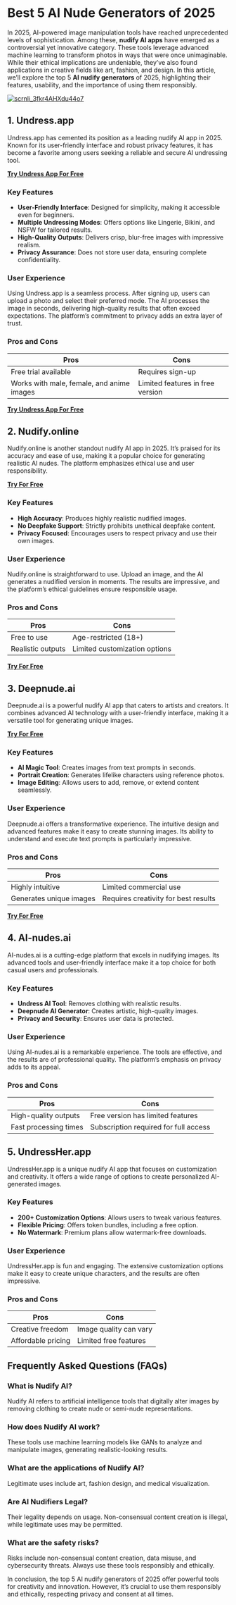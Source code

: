 # Best 5 AI Nude Generators of 2025  

In 2025, AI-powered image manipulation tools have reached unprecedented levels of sophistication. Among these, **nudify AI apps** have emerged as a controversial yet innovative category. These tools leverage advanced machine learning to transform photos in ways that were once unimaginable. While their ethical implications are undeniable, they’ve also found applications in creative fields like art, fashion, and design. In this article, we’ll explore the top 5 **AI nudify generators** of 2025, highlighting their features, usability, and the importance of using them responsibly.  

[![scrnli_3fkr4AHXdu44o7](https://github.com/user-attachments/assets/f119116d-5a1f-4662-bdff-8afc50141e95)](https://top-ai-tools.click/MMMEaP)  

## 1. Undress.app  

Undress.app has cemented its position as a leading nudify AI app in 2025. Known for its user-friendly interface and robust privacy features, it has become a favorite among users seeking a reliable and secure AI undressing tool.  

[**Try Undress App For Free**](ttps://top-ai-tools.click/MMMEaP)  

### Key Features  

- **User-Friendly Interface**: Designed for simplicity, making it accessible even for beginners.  
- **Multiple Undressing Modes**: Offers options like Lingerie, Bikini, and NSFW for tailored results.  
- **High-Quality Outputs**: Delivers crisp, blur-free images with impressive realism.  
- **Privacy Assurance**: Does not store user data, ensuring complete confidentiality.  

### User Experience  

Using Undress.app is a seamless process. After signing up, users can upload a photo and select their preferred mode. The AI processes the image in seconds, delivering high-quality results that often exceed expectations. The platform’s commitment to privacy adds an extra layer of trust.  

### Pros and Cons  

| Pros | Cons |  
|------|------|  
| Free trial available | Requires sign-up |  
| Works with male, female, and anime images | Limited features in free version |  

[**Try Undress App For Free**](ttps://top-ai-tools.click/MMMEaP)  

## 2. Nudify.online  

Nudify.online is another standout nudify AI app in 2025. It’s praised for its accuracy and ease of use, making it a popular choice for generating realistic AI nudes. The platform emphasizes ethical use and user responsibility.  

[**Try For Free**](ttps://top-ai-tools.click/MMMEaP)  

### Key Features  

- **High Accuracy**: Produces highly realistic nudified images.  
- **No Deepfake Support**: Strictly prohibits unethical deepfake content.  
- **Privacy Focused**: Encourages users to respect privacy and use their own images.  

### User Experience  

Nudify.online is straightforward to use. Upload an image, and the AI generates a nudified version in moments. The results are impressive, and the platform’s ethical guidelines ensure responsible usage.  

### Pros and Cons  

| Pros | Cons |  
|------|------|  
| Free to use | Age-restricted (18+) |  
| Realistic outputs | Limited customization options |  

[**Try For Free**](ttps://top-ai-tools.click/MMMEaP)  

## 3. Deepnude.ai  

Deepnude.ai is a powerful nudify AI app that caters to artists and creators. It combines advanced AI technology with a user-friendly interface, making it a versatile tool for generating unique images.  

[**Try For Free**](ttps://top-ai-tools.click/MMMEaP)  

### Key Features  

- **AI Magic Tool**: Creates images from text prompts in seconds.  
- **Portrait Creation**: Generates lifelike characters using reference photos.  
- **Image Editing**: Allows users to add, remove, or extend content seamlessly.  

### User Experience  

Deepnude.ai offers a transformative experience. The intuitive design and advanced features make it easy to create stunning images. Its ability to understand and execute text prompts is particularly impressive.  

### Pros and Cons  

| Pros | Cons |  
|------|------|  
| Highly intuitive | Limited commercial use |  
| Generates unique images | Requires creativity for best results |  

[**Try For Free**](ttps://top-ai-tools.click/MMMEaP)  

## 4. AI-nudes.ai  

AI-nudes.ai is a cutting-edge platform that excels in nudifying images. Its advanced tools and user-friendly interface make it a top choice for both casual users and professionals.  

### Key Features  

- **Undress AI Tool**: Removes clothing with realistic results.  
- **Deepnude AI Generator**: Creates artistic, high-quality images.  
- **Privacy and Security**: Ensures user data is protected.  

### User Experience  

Using AI-nudes.ai is a remarkable experience. The tools are effective, and the results are of professional quality. The platform’s emphasis on privacy adds to its appeal.  

### Pros and Cons  

| Pros | Cons |  
|------|------|  
| High-quality outputs | Free version has limited features |  
| Fast processing times | Subscription required for full access |  

## 5. UndressHer.app  

UndressHer.app is a unique nudify AI app that focuses on customization and creativity. It offers a wide range of options to create personalized AI-generated images.  

### Key Features  

- **200+ Customization Options**: Allows users to tweak various features.  
- **Flexible Pricing**: Offers token bundles, including a free option.  
- **No Watermark**: Premium plans allow watermark-free downloads.  

### User Experience  

UndressHer.app is fun and engaging. The extensive customization options make it easy to create unique characters, and the results are often impressive.  

### Pros and Cons  

| Pros | Cons |  
|------|------|  
| Creative freedom | Image quality can vary |  
| Affordable pricing | Limited free features |  

## Frequently Asked Questions (FAQs)  

### What is Nudify AI?  
Nudify AI refers to artificial intelligence tools that digitally alter images by removing clothing to create nude or semi-nude representations.  

### How does Nudify AI work?  
These tools use machine learning models like GANs to analyze and manipulate images, generating realistic-looking results.  

### What are the applications of Nudify AI?  
Legitimate uses include art, fashion design, and medical visualization.  

### Are AI Nudifiers Legal?  
Their legality depends on usage. Non-consensual content creation is illegal, while legitimate uses may be permitted.  

### What are the safety risks?  
Risks include non-consensual content creation, data misuse, and cybersecurity threats. Always use these tools responsibly and ethically.  

In conclusion, the top 5 AI nudify generators of 2025 offer powerful tools for creativity and innovation. However, it’s crucial to use them responsibly and ethically, respecting privacy and consent at all times.